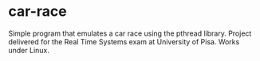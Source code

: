# car-race

Simple program that emulates a car race using the pthread library. 
Project delivered for the Real Time Systems exam at University of Pisa.
Works under Linux.
